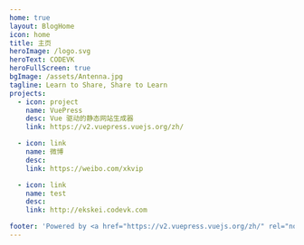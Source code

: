 ```yaml
---
home: true
layout: BlogHome
icon: home
title: 主页
heroImage: /logo.svg
heroText: CODEVK
heroFullScreen: true
bgImage: /assets/Antenna.jpg
tagline: Learn to Share, Share to Learn
projects:
  - icon: project
    name: VuePress
    desc: Vue 驱动的静态网站生成器
    link: https://v2.vuepress.vuejs.org/zh/

  - icon: link
    name: 微博
    desc: 
    link: https://weibo.com/xkvip

  - icon: link
    name: test
    desc: 
    link: http://ekskei.codevk.com

footer: 'Powered by <a href="https://v2.vuepress.vuejs.org/zh/" rel="noopener noreferrer" target="_blank">VuePress</a> & <a href="https://vuepress-theme-hope.github.io/v2/zh/" rel="noopener noreferrer" target="_blank">Hope</a>'
---
```

